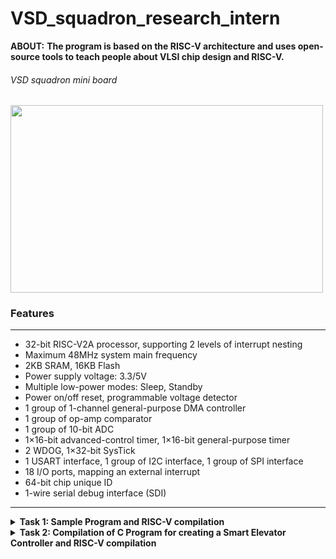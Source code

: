 # VSD_squadron_research_intern
**ABOUT:** **The program is based on the RISC-V architecture and uses open-source tools to teach people about VLSI chip design and RISC-V.**

###### VSD squadron mini board

<img align="center" width="500" height="300" src="https://github.com/sakthispgs/VSDsquadronmini_intern/assets/157115078/eb05f13c-0acb-4d20-b5cd-9c287286f0ac">


### Features
___

+ 32-bit RISC-V2A processor, supporting 2 levels of interrupt nesting
+ Maximum 48MHz system main frequency
+ 2KB SRAM, 16KB Flash
+ Power supply voltage: 3.3/5V
+ Multiple low-power modes: Sleep, Standby
+ Power on/off reset, programmable voltage detector
+ 1 group of 1-channel general-purpose DMA controller
+ 1 group of op-amp comparator
+ 1 group of 10-bit ADC
+ 1×16-bit advanced-control timer, 1×16-bit general-purpose timer
+ 2 WDOG, 1×32-bit SysTick
+ 1 USART interface, 1 group of I2C interface, 1 group of SPI interface
+ 18 I/O ports, mapping an external interrupt
+ 64-bit chip unique ID
+ 1-wire serial debug interface (SDI)
---
<details>
  <summary><b>
    Task 1: Sample Program and RISC-V compilation
</b></summary>
  
__The task 1 consist of some of the basic installation operation of the necessary tools such as Ubuntu on VMBox, Visual C++. Then we have to write a sample C code and analysing RISC asssemby code for the sample C code.__
___
+ Writing a C code to count sum of numbers from 1 to n using Leafpad as shown below.

![sample C program on Leafpad](https://github.com/sakthispgs/VSDsquadronmini_intern/assets/157115078/1a3edd12-338c-4ba9-9af9-a55d7460c0c1)
---

 #### Running above program in RISC-V Simulator
+ Command for Compiling the Code using RISCV Compiler.
```
$ riscv64-unknown-elf-gcc -O1 -mabi=lp64 -march=rv64i -o filename.o filename.c
$ ls -ltr filename.o
```

![RISC-V based simulation](https://github.com/sakthispgs/VSDsquadronmini_intern/assets/157115078/e43f4690-3310-4e73-8f4f-4a27d3f25827)

---
+ Assembly code for C program
```
$ riscv64-unknown-elf-objdump -d filename.o 
$ riscv64-unknown-elf-objdump -d filename.o | less
```

![Assembly code for C](https://github.com/sakthispgs/VSDsquadronmini_intern/assets/157115078/c36ebd0c-0b25-4037-97e6-ad018414bb42)

---

+ Assembly code for Ofast command
```
$ riscv64-unknown-elf-gcc -Ofast -mabi=lp64 -march=rv64i -o filename.o filename.c
$ riscv64-unknown-elf-objdump -d filename.o | less 
```
![Assembly code for Ofast command](https://github.com/sakthispgs/VSDsquadronmini_intern/assets/157115078/cdea39c3-8202-4fe5-985e-a7c7fcd53955)

---

**END OF TASK-1**

---
</details>

<details>
  <summary><b>Task 2: Compilation of C Program for creating a Smart Elevator Controller and RISC-V compilation</b></summary>

  + __The task 2 involves writing a C Program for creating a Smart Elevator Controller and we have to analyze RISC-V asssemby code for the above C code.__

##### Objective:
The C code must implement a simple smart elevator controller, designed to handle basic elevator operations including floor requests, movement, and stopping at requested floors. This system simulates how a real-world elevator might function, focusing on simplicity and fundamental concepts.

#### Detailed Operation:
1.Initialization:
The elevator starts at floor 0.
An array of boolean values (requests) is used to keep track of which floors have been requested.

2.User Interaction:
The user is continuously prompted to enter a floor number to request.
Valid floor numbers (within the range 0 to 9) are accepted and recorded as requests.
Entering -1 exits the program.

3.Request Handling:
The request_floor function marks a floor as requested.
The move_elevator function processes these requests, moving the elevator to the appropriate floor and changing direction as needed.

4.Simulation of Movement:
The elevator checks for the nearest requested floor in the current direction.
It moves to that floor, stops, and clears the request.
If no requests are pending in the current direction, it changes direction and continues checking for requests.

---

+ The C code for a Smart Elevator Controller can be elaborated as further:
```
#include <stdio.h>
#include <stdbool.h>

#define MAX_FLOORS 10

void request_floor(int floor);
void move_elevator();
void stop_elevator(int floor);

int current_floor = 0;
bool requests[MAX_FLOORS] = { false };
bool moving_up = true;

int main() {
    int floor_request;

    while (1) {
        printf("Enter the floor number to request (0-%d) or -1 to exit: ", MAX_FLOORS - 1);
        scanf("%d", &floor_request);

        if (floor_request == -1) {
            break;
        } else if (floor_request >= 0 && floor_request < MAX_FLOORS) {
            request_floor(floor_request);
        } else {
            printf("Invalid floor number. Please try again.\n");
        }

        move_elevator();
    }

    return 0;
}

void request_floor(int floor) {
    requests[floor] = true;
    printf("Floor %d requested.\n", floor);
}

void move_elevator() {
    if (moving_up) {
        for (int i = current_floor + 1; i < MAX_FLOORS; i++) {
            if (requests[i]) {
                current_floor = i;
                requests[i] = false;
                stop_elevator(i);
                return;
            }
        }
        moving_up = false;  
    }

    if (!moving_up) {
        for (int i = current_floor - 1; i >= 0; i--) {
            if (requests[i]) {
                current_floor = i;
                requests[i] = false;
                stop_elevator(i);
                return;
            }
        }
        moving_up = true;  
    }
}

void stop_elevator(int floor) {
    printf("Stopping at floor %d.\n", floor);
}
```

---

+ Output for the above C program can be displayed as:
  
![Screenshot 2024-06-25 105635](https://github.com/sakthispgs/VSDsquadronmini_intern/assets/157115078/a2c93947-3765-403e-8a8c-57eb5fbcbca4)

---

__Explanation for above C code:__

1.Constants: The 'MAX_FLOORS' constant defines the number of floors the elevator can service.

2.Function Declarations: The 'request_floor', 'move_elevator', and 'stop_elevator' functions are declared to handle different parts of the elevator logic.

3.Elevator State: Variables to keep track of the current floor, requests, and movement direction.

4.Main Loop: Continuously accepts floor requests from the user until they input -1 to exit.

5.Request Floor Function: Marks the requested floor as needing service.

6.Move Elevator Function: Moves the elevator up or down based on requests, changing direction if no further requests are in 
the current direction.

7.Stop Elevator Function: Simulates the elevator stopping at the requested floor.

---
